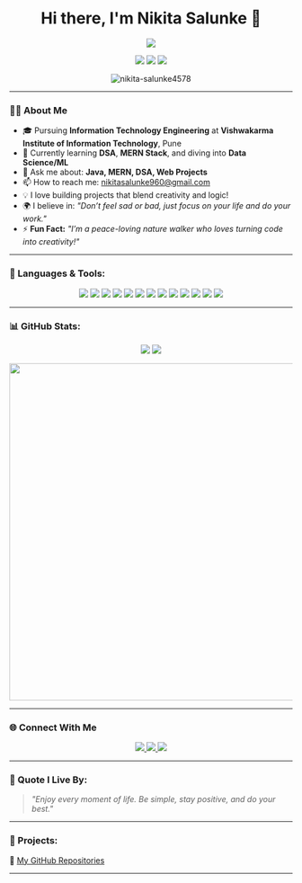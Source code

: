 
<h1 align="center">Hi there, I'm Nikita Salunke 👋</h1>
<p align="center">
  <img src="https://readme-typing-svg.herokuapp.com/?lines=Welcome+to+my+GitHub!;Always+Learning+New+Tech;Focused+on+Growth+%26+Impact&center=true&width=500&height=45">
</p>

<p align="center">
  <img src="https://img.shields.io/badge/Tech Student-FCCF00?style=for-the-badge" />
  <img src="https://img.shields.io/badge/DSA-009688?style=for-the-badge" />
  <img src="https://img.shields.io/badge/WebDev-orange?style=for-the-badge" />
</p>

<p align="center">
  <img src="https://komarev.com/ghpvc/?username=nikita-salunke4578&label=Profile%20views&color=0e75b6&style=flat" alt="nikita-salunke4578" />
</p>

---

### 👩‍💻 About Me
- 🎓 Pursuing **Information Technology Engineering** at **Vishwakarma Institute of Information Technology**, Pune  
- 🌱 Currently learning **DSA**, **MERN Stack**, and diving into **Data Science/ML**
- 💬 Ask me about: **Java, MERN, DSA, Web Projects**
- 📫 How to reach me: nikitasalunke960@gmail.com
- 💡 I love building projects that blend creativity and logic!
- 🌍 I believe in: _"Don’t feel sad or bad, just focus on your life and do your work."_
- ⚡ **Fun Fact:** *"I’m a peace-loving nature walker who loves turning code into creativity!"*

---

### 🚀 Languages & Tools:
<p align="center">
  <img src="https://img.shields.io/badge/Java-ED8B00?style=for-the-badge&logo=java&logoColor=white" />
  <img src="https://img.shields.io/badge/Android-3DDC84?style=for-the-badge&logo=android&logoColor=white" />
  <img src="https://img.shields.io/badge/C-00599C?style=for-the-badge&logo=c&logoColor=white" />
  <img src="https://img.shields.io/badge/C++-00599C?style=for-the-badge&logo=c%2B%2B&logoColor=white" />
  <img src="https://img.shields.io/badge/HTML5-E34F26?style=for-the-badge&logo=html5&logoColor=white" />
  <img src="https://img.shields.io/badge/CSS3-1572B6?style=for-the-badge&logo=css3&logoColor=white" />
  <img src="https://img.shields.io/badge/JavaScript-F7DF1E?style=for-the-badge&logo=javascript&logoColor=black" />
  <img src="https://img.shields.io/badge/React-20232A?style=for-the-badge&logo=react&logoColor=61DAFB" />
  <img src="https://img.shields.io/badge/Node.js-339933?style=for-the-badge&logo=nodedotjs&logoColor=white" />
  <img src="https://img.shields.io/badge/MongoDB-4EA94B?style=for-the-badge&logo=mongodb&logoColor=white" />
  <img src="https://img.shields.io/badge/Python-3776AB?style=for-the-badge&logo=python&logoColor=white" />
  <img src="https://img.shields.io/badge/MySQL-00758F?style=for-the-badge&logo=mysql&logoColor=white" />
  <img src="https://img.shields.io/badge/Git-F05032?style=for-the-badge&logo=git&logoColor=white" />
</p>

---

### 📊 GitHub Stats:

<p align="center">
  <img src="https://github-readme-stats.vercel.app/api?username=nikita-salunke4578&show_icons=true&theme=tokyonight" />
  <img src="https://github-readme-stats.vercel.app/api/top-langs/?username=nikita-salunke4578&layout=compact&theme=tokyonight" />
</p>

<p align="center">
  <img src="https://streak-stats.demolab.com?user=nikita-salunke4578&theme=dark&hide_border=false&border_radius=10.5&date_format=M%20Y" width="600px" />
</p>

---
### 🌐 Connect With Me

<p align="center">
  <a href="https://linkedin.com/in/yourlinkedin" target="_blank">
    <img src="https://img.shields.io/badge/LinkedIn-blue?style=for-the-badge&logo=linkedin&logoColor=white" />
  </a>
  <a href="https://leetcode.com/yourleetcode" target="_blank">
    <img src="https://img.shields.io/badge/LeetCode-FFA116?style=for-the-badge&logo=leetcode&logoColor=white" />
  </a>
  <a href="https://discordapp.com/users/yourdiscord" target="_blank">
    <img src="https://img.shields.io/badge/Discord-5865F2?style=for-the-badge&logo=discord&logoColor=white" />
  </a>
</p>

---

### 🌟 Quote I Live By:
> _"Enjoy every moment of life. Be simple, stay positive, and do your best."_

---

### 🔧 Projects:
🔗 [My GitHub Repositories](https://github.com/nikita-salunke4578?tab=repositories)

---
